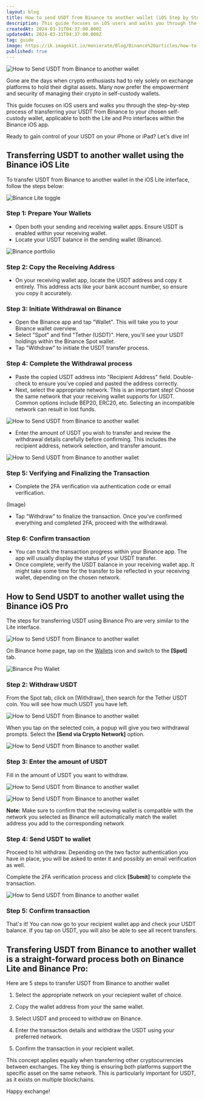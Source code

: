 ```yaml
---
layout: blog
title: How to send USDT from Binance to another wallet (iOS Step by Step Guide)
description: This guide focuses on iOS users and walks you through the step-by-step process of transferring your USDT from Binance to your chosen self-custody wallet, applicable to both the Lite and Pro interfaces within the Binance iOS app.
createdAt: 2024-03-31T04:37:00.000Z
updatedAt: 2024-03-31T04:37:00.000Z
tag: guide
image: https://ik.imagekit.io/monierate/Blog/Binance%20articles/how-to-send-usdt-from-binance-to-another-wallet
published: true
---
```

![How to Send USDT from Binance to another wallet](https://ik.imagekit.io/monierate/Blog/Binance%20articles/how-to-send-usdt-from-binance-to-another-wallet)

Gone are the days when crypto enthusiasts had to rely solely on exchange platforms to hold their digital assets. Many now prefer the empowerment and security of managing their crypto in self-custody wallets.

This guide focuses on iOS users and walks you through the step-by-step process of transferring your USDT from Binance to your chosen self-custody wallet, applicable to both the Lite and Pro interfaces within the Binance iOS app.

Ready to gain control of your USDT on your iPhone or iPad? Let's dive in!

## Transferring USDT to another wallet using the Binance iOS Lite

To transfer USDT from Binance to another wallet in the iOS Lite interface, follow the steps below:

![Binance Lite toggle](https://ik.imagekit.io/monierate/Blog/Binance%20articles/binance-lite-toggle.jpg)

### Step 1: Prepare Your Wallets

-   Open both your sending and receiving wallet apps. Ensure USDT is enabled within your receiving wallet.
-   Locate your USDT balance in the sending wallet (Binance).   

![Binance portfolio](https://ik.imagekit.io/monierate/Blog/Binance%20articles/Binance-lite-USDT-to-wallet-home.png)

  

### Step 2: Copy the Receiving Address

-   On your receiving wallet app, locate the USDT address and copy it entirely. This address acts like your bank account number, so ensure you copy it accurately.

### Step 3: Initiate Withdrawal on Binance

-   Open the Binance app and tap "Wallet". This will take you to your Binance wallet overview.
-   Select "Spot" and find "Tether (USDT)". Here, you'll see your USDT holdings within the Binance Spot wallet.
-   Tap "Withdraw" to initiate the USDT transfer process.

### Step 4: Complete the Withdrawal process

-   Paste the copied USDT address into "Recipient Address" field. Double-check to ensure you've copied and pasted the address correctly.
-   Next, select the appropriate network. This is an important step! Choose the same network that your receiving wallet supports for USDT. Common options include BEP20, ERC20, etc. Selecting an incompatible network can result in lost funds.

![How to Send USDT from Binance to another wallet](https://ik.imagekit.io/monierate/Blog/Binance%20articles/Binance-lite-USDT-to-wallet-network.jpg)

-   Enter the amount of USDT you wish to transfer and review the withdrawal details carefully before confirming. This includes the recipient address, network selection, and transfer amount.
    
![How to Send USDT from Binance to another wallet](https://ik.imagekit.io/monierate/Blog/Binance%20articles/Binance-lite-USDT-to-wallet-amount.png)
  

### Step 5: Verifying and Finalizing the Transaction

-   Complete the 2FA verification via authentication code or email verification.

(Image)

-   Tap "Withdraw" to finalize the transaction. Once you've confirmed everything and completed 2FA, proceed with the withdrawal.

### Step 6: Confirm transaction

-   You can track the transaction progress within your Binance app. The app will usually display the status of your USDT transfer.
-   Once complete, verify the USDT balance in your receiving wallet app. It might take some time for the transfer to be reflected in your receiving wallet, depending on the chosen network.

## How to Send USDT to another wallet using the Binance iOS Pro

The steps for transferring USDT using Binance Pro are very similar to the Lite interface.

![How to Send USDT from Binance to another wallet](https://ik.imagekit.io/monierate/Blog/Binance%20articles/binance-pro-toggle.jpg)

On Binance home page, tap on the [Wallets](https://monierate.com/blog/binance-spot-wallet-nigeria) icon and switch to the **[Spot]** tab.

![Binance Pro Wallet](https://ik.imagekit.io/monierate/Blog/Binance%20articles/Binance-Pro-USDT-to-wallet-home.png)

### Step 2: Withdraw USDT
From the Spot tab, click on [Withdraw], then search for the Tether USDT coin. You will see how much USDT you have left.

![How to Send USDT from Binance to another wallet](https://ik.imagekit.io/monierate/Blog/Binance%20articles/Binance-Pro-USDT-to-wallet-choose-token.png)
  

When you tap on the selected coin, a popup will give you two withdrawal prompts. Select the **[Send via Crypto Network]** option.

![How to Send USDT from Binance to another wallet](https://ik.imagekit.io/monierate/Blog/Binance%20articles/Binance-Pro-USDT-to-wallet-send.png)
 

### Step 3: Enter the amount of USDT

Fill in the amount of USDT you want to withdraw.

![How to Send USDT from Binance to another wallet](https://ik.imagekit.io/monierate/Blog/Binance%20articles/Binance-Pro-USDT-to-wallet-withdrawal.png)
  

![How to Send USDT from Binance to another wallet](https://ik.imagekit.io/monierate/Blog/Binance%20articles/Binance-pro-USDT-to-wallet-network.png)

**Note:** Make sure to confirm that the recieving wallet is compatible with the network you selected as Binance will automatically match the wallet address you add to the corresponding network
  
### Step 4: Send USDT to wallet

Proceed to hit withdraw. Depending on the two factor authentication you have in place, you will be asked to enter it and possibly an email verification as well.

Complete the 2FA verification process and click **[Submit]** to complete the transaction.

![How to Send USDT from Binance to another wallet](https://ik.imagekit.io/monierate/Blog/Binance%20articles/Binance-Pro-USDT-to-wallet-withdrawal-request.png)
  

### Step 5: Confirm transaction
 
That's it! You can now go to your recipient wallet app and check your USDT balance. If you tap on USDT, you will also be able to see all recent transfers.


## Transfering USDT from Binance to another wallet is a straight-forward process both on Binance Lite and Binance Pro: 

Here are 5 steps to transfer USDT from Binance to another wallet

1. Select the appropriate network on your reciepient wallet of choice.

2. Copy the wallet address from your the same wallet.

3. Select USDT and proceed to withdraw on Binance.

4. Enter the transaction details and withdraw the USDT using your preferred network.

5. Confirm the transaction in your recipient wallet.

This concept applies equally when transferring other cryptocurrencies between exchanges. The key thing is ensuring both platforms support the specific asset on the same network. This is particularly important for USDT, as it exists on multiple blockchains.

Happy exchange!
